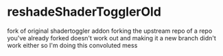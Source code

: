 # reshadeShaderTogglerOld
fork of original shadertoggler addon
forking the upstream repo of a repo you've already forked doesn't work out and making it a new branch didn't work either so I'm doing this convoluted mess
